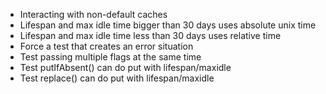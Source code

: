 * Interacting with non-default caches
* Lifespan and max idle time bigger than 30 days uses absolute unix time
* Lifespan and max idle time less than 30 days uses relative time
* Force a test that creates an error situation
* Test passing multiple flags at the same time
* Test putIfAbsent() can do put with lifespan/maxidle
* Test replace() can do put with lifespan/maxidle
